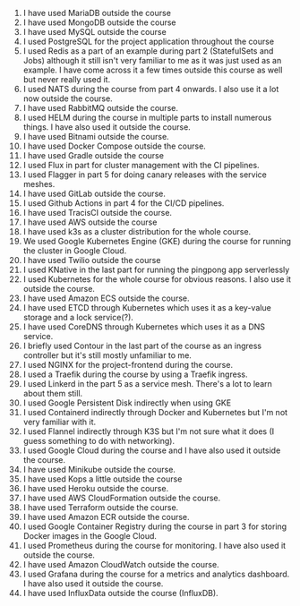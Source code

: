 1. I have used MariaDB outside the course
2. I have used MongoDB outside the course
3. I have used MySQL outside the course
4. I used PostgreSQL for the project application throughout the course
5. I used Redis as a part of an example during part 2 (StatefulSets and Jobs) although it still isn't very familiar to me as it was just used as an example. I have come across it a few times outside this course as well but never really used it.
6. I used NATS during the course from part 4 onwards. I also use it a lot now outside the course.
7. I have used RabbitMQ outside the course.
8. I used HELM during the course in multiple parts to install numerous things. I have also used it outside the course.
9. I have used Bitnami outside the course.
10. I have used Docker Compose outside the course.
11. I have used Gradle outside the course
12. I used Flux in part for cluster management with the CI pipelines.
13. I used Flagger in part 5 for doing canary releases with the service meshes.
14. I have used GitLab outside the course.
15. I used Github Actions in part 4 for the CI/CD pipelines.
16. I have used TracisCI outside the course.
17. I have used AWS outside the course
18. I have used k3s as a cluster distribution for the whole course.
19. We used Google Kubernetes Engine (GKE) during the course for running the cluster in Google Cloud.
20. I have used Twilio outside the course
21. I used KNative in the last part for running the pingpong app serverlessly
22. I used Kubernetes for the whole course for obvious reasons. I also use it outside the course.
23. I have used Amazon ECS outside the course.
24. I have used ETCD through Kubernetes which uses it as a key-value storage and a lock service(?).
25. I have used CoreDNS through Kubernetes which uses it as a DNS service.
26. I briefly used Contour in the last part of the course as an ingress controller but it's still mostly unfamiliar to me.
27. I used NGINX for the project-frontend during the course.
28. I used a Traefik during the course by using a Traefik ingress.
29. I used Linkerd in the part 5 as a service mesh. There's a lot to learn about them still.
30. I used Google Persistent Disk indirectly when using GKE
31. I used Containerd indirectly through Docker and Kubernetes but I'm not very familiar with it.
32. I used Flannel indirectly through K3S but I'm not sure what it does (I guess something to do with networking).
33. I used Google Cloud during the course and I have also used it outside the course.
34. I have used Minikube outside the course.
35. I have used Kops a little outside the course
36. I have used Heroku outside the course.
37. I have used AWS CloudFormation outside the course.
38. I have used Terraform outside the course.
39. I have used Amazon ECR outside the course.
40. I used Google Container Registry during the course in part 3 for storing Docker images in the Google Cloud.
41. I used Prometheus during the course for monitoring. I have also used it outside the course.
42. I have used Amazon CloudWatch outside the course.
43. I used Grafana during the course for a metrics and analytics dashboard. I have also used it outside the course.
44. I have used InfluxData outside the course (InfluxDB).